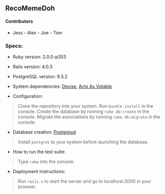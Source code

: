 ## RecoMemeDoh

#### Contributors
* Jess - Alex - Joe - Tom


### Specs:

* Ruby version: 2.0.0-p353

* Rails version: 4.0.3

* PostgreSQL version: 9.3.2

* System dependencies: [Devise](https://github.com/plataformatec/devise), [Acts As Votable](https://github.com/ryanto/acts_as_votable)

* Configuration:
> Clone the repository into your system.
  Run ```bundle install``` in the console.
  Create the database by running ```rake db:create``` in the console.
  Migrate the associations by running ```rake db:migrate``` in the console.

* Database creation: [Postgresql](https://bitbucket.org/ged/ruby-pg/wiki/Home)
> Install ```postgres``` to your system before launching the database.

* How to run the test suite: 
> Type ```rake``` into the console.

* Deployment instructions:
> Run ```rails s``` to start the server and go to localhost:3000 in your browser.



